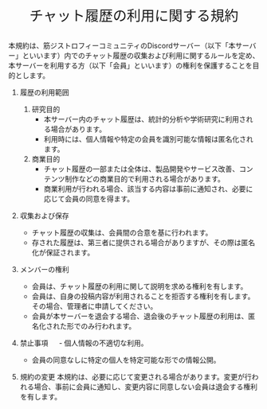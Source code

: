 <div style="text-align: center;">
    <div style="font-size: 200%"> チャット履歴の利用に関する規約 </div>
</div> 

<br>

本規約は、筋ジストロフィーコミュニティのDiscordサーバー（以下「本サーバー」といいます）内でのチャット履歴の収集および利用に関するルールを定め、本サーバーを利用する方（以下「会員」といいます）の権利を保護することを目的とします。


1. 履歴の利用範囲
    1. 研究目的
        - 本サーバー内のチャット履歴は、統計的分析や学術研究に利用される場合があります。
        - 利用時には、個人情報や特定の会員を識別可能な情報は匿名化されます。
    2. 商業目的
        - チャット履歴の一部または全体は、製品開発やサービス改善、コンテンツ制作などの商業目的で利用される場合があります。
        - 商業利用が行われる場合、該当する内容は事前に通知され、必要に応じて会員の同意を得ます。


2. 収集および保存
    - チャット履歴の収集は、会員間の合意を基に行われます。
    - 存された履歴は、第三者に提供される場合がありますが、その際は匿名化が保証されます。

  
3. メンバーの権利
    - 会員は、チャット履歴の利用に関して説明を求める権利を有します。
    - 会員は、自身の投稿内容が利用されることを拒否する権利を有します。その場合、管理者に申請してください。
    - 会員が本サーバーを退会する場合、退会後のチャット履歴の利用は、匿名化された形でのみ行われます。


4. 禁止事項
　  - 個人情報の不適切な利用。
    - 会員の同意なしに特定の個人を特定可能な形での情報公開。

5. 規約の変更
    本規約は、必要に応じて変更される場合があります。変更が行われる場合、事前に会員に通知し、変更内容に同意しない会員は退会する権利を有します。
